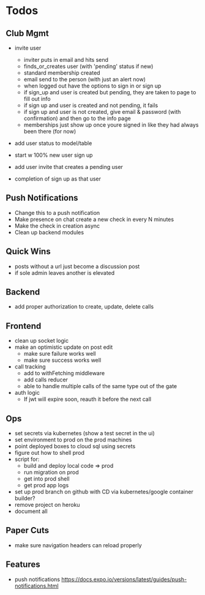 # Todos

## Club Mgmt
- invite user
  - inviter puts in email and hits send
  - finds_or_creates user (with 'pending' status if new)
  - standard membership created
  - email send to the person (with just an alert now)
  - when logged out have the options to sign in or sign up
  - if sign_up and user is created but pending, they
    are taken to page to fill out info
  - if sign up and user is created and not pending,
    it fails
  - if sign up and user is not created, give email &
    password (with confirmation) and then go
    to the info page
  - memberships just show up once youre signed in like
    they had always been there (for now)

- add user status to model/table
- start w 100% new user sign up
- add user invite that creates a pending user
- completion of sign up as that user

## Push Notifications
- Change this to a push notification
- Make presence on chat create a new check in
  every N minutes
- Make the check in creation async
- Clean up backend modules

## Quick Wins
- posts without a url just become a discussion post
- if sole admin leaves another is elevated

## Backend
  - add proper authorization to create, update, delete calls

## Frontend
  - clean up socket logic
  - make an optimistic update on post edit
    - make sure failure works well
    - make sure success works well
  - call tracking
    - add to withFetching middleware
    - add calls reducer
    - able to handle multiple calls of the same type
      out of the gate
  - auth logic
    - If jwt will expire soon, reauth it before the next call

## Ops
- set secrets via kubernetes (show a test secret in the ui)
- set environment to prod on the prod machines
- point deployed boxes to cloud sql using secrets
- figure out how to shell prod
- script for:
  - build and deploy local code => prod
  - run migration on prod
  - get into prod shell
  - get prod app logs
- set up prod branch on github with CD via
  kubernetes/google container builder?
- remove project on heroku
- document all

## Paper Cuts
- make sure navigation headers can
  reload properly

## Features
- push notifications
  https://docs.expo.io/versions/latest/guides/push-notifications.html
